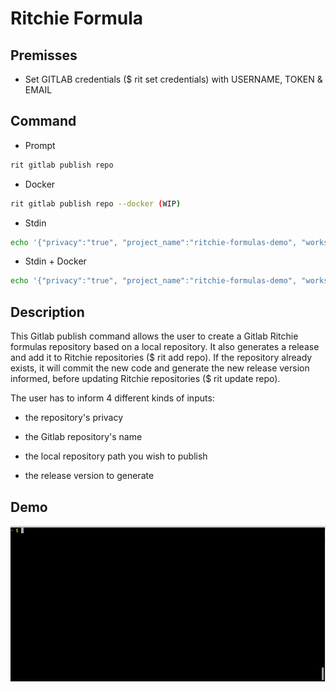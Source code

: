 <!-- markdownlint-disable-file MD013 -->
<!-- markdownlint-disable-file MD033 -->

# Ritchie Formula

## Premisses

- Set GITLAB credentials (\$ rit set credentials) with USERNAME, TOKEN & EMAIL

## Command

- Prompt

```bash
rit gitlab publish repo
```

- Docker

```bash
rit gitlab publish repo --docker (WIP)
```

- Stdin

```bash
echo '{"privacy":"true", "project_name":"ritchie-formulas-demo", "workspace_path":"/home/users/dennis/ritchie-formulas-local", "version":"v1.0.0"}' | rit gitlab publish repo --stdin
```

- Stdin + Docker

```bash
echo '{"privacy":"true", "project_name":"ritchie-formulas-demo", "workspace_path":"/home/users/dennis/ritchie-formulas-local", "version":"v1.0.0"}' | rit gitlab publish repo --stdin --docker
```

## Description

This Gitlab publish command allows the user to create a Gitlab Ritchie formulas repository based on a local repository.
It also generates a release and add it to Ritchie repositories ($ rit add repo).
If the repository already exists, it will commit the new code and generate the new release version informed, before updating Ritchie repositories ($ rit update repo).

The user has to inform 4 different kinds of inputs:

- the repository's privacy

- the Gitlab repository's name

- the local repository path you wish to publish

- the release version to generate

## Demo

![gif](https://github.com/ZupIT/ritchie-formulas/raw/master/gitlab/publish/repo/doc/gif.gif)
